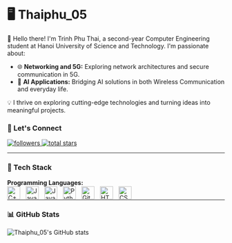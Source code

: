 # 🖥️ Thaiphu_05  



🚀 Hello there! I'm Trinh Phu Thai, a second-year Computer Engineering student at Hanoi University of Science and Technology. I'm passionate about:  
- 🌐 **Networking and 5G:** Exploring network architectures and secure communication in 5G.  
- 🤖 **AI Applications:** Bridging AI solutions in both Wireless Communication and everyday life.  

💡 I thrive on exploring cutting-edge technologies and turning ideas into meaningful projects.  

### 🔗 Let's Connect  

<p align="left">
   <a href="https://github.com/thaiphu05?tab=followers">
      <img alt="followers" title="Follow me on Github" src="https://custom-icon-badges.demolab.com/github/followers/thaiphu05?color=236ad3&labelColor=1155ba&style=for-the-badge&logo=person-add&label=Follow&logoColor=white"/>
   </a>
   <a href="https://github.com/thaiphu05?tab=repositories&sort=stargazers">
      <img alt="total stars" title="Total stars on GitHub" src="https://custom-icon-badges.demolab.com/github/stars/thaiphu05?color=55960c&style=for-the-badge&labelColor=488207&logo=star"/>
   </a>
</p>  

---

### 🧰 Tech Stack  

**Programming Languages:**  
<img align="left" alt="C++" width="30px" style="padding-right:10px;" src="https://cdn.jsdelivr.net/gh/devicons/devicon/icons/cplusplus/cplusplus-plain.svg" />
<img align="left" alt="Java" width="30px" style="padding-right:10px;" src="https://cdn.jsdelivr.net/gh/devicons/devicon/icons/java/java-original.svg"/>
<img align="left" alt="Java" width="30px" style="padding-right:10px;" src="https://cdn.jsdelivr.net/gh/devicons/devicon/icons/mysql/mysql-original.svg"/>
<img align="left" alt="Python" width="30px" style="padding-right:10px;" src="https://cdn.jsdelivr.net/gh/devicons/devicon/icons/python/python-plain.svg" />
<img align="left" alt="GitHub" width="30px" style="padding-right:10px;" src="https://cdn.jsdelivr.net/gh/devicons/devicon/icons/github/github-original.svg" />
<img align="left" alt="HTML" width="30px" style="padding-right:10px;" src="https://cdn.jsdelivr.net/gh/devicons/devicon/icons/html5/html5-plain.svg" />
<img align="left" alt="CSS" width="30px" style="padding-right:10px;" src="https://cdn.jsdelivr.net/gh/devicons/devicon/icons/css3/css3-plain.svg" />
<br />  

---

### 📊 GitHub Stats  

![Thaiphu_05's GitHub stats](https://github-readme-stats.vercel.app/api?username=thaiphu05&show_icons=true&theme=highcontrast)


